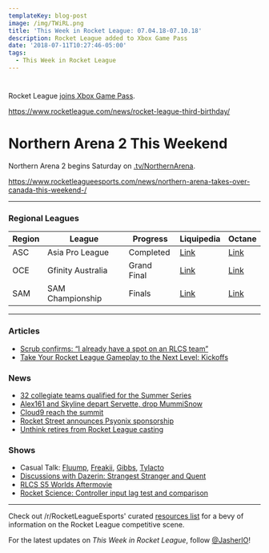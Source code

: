 ```yaml
---
templateKey: blog-post
image: /img/TWiRL.png
title: 'This Week in Rocket League: 07.04.18-07.10.18'
description: Rocket League added to Xbox Game Pass
date: '2018-07-11T10:27:46-05:00'
tags:
  - This Week in Rocket League
---
```

# 

Rocket League [joins Xbox Game Pass](https://twitter.com/RocketLeague/status/1016764421887033344).

https://www.rocketleague.com/news/rocket-league-third-birthday/

# Northern Arena 2 This Weekend

Northern Arena 2 begins Saturday on [.tv/NorthernArena](https://twitch.tv/NorthernArena).

https://www.rocketleagueesports.com/news/northern-arena-takes-over-canada-this-weekend-/

---

### Regional Leagues

| Region | League            | Progress | Liquipedia                                                                                   | Octane                                                                    |
| ------ | ----------------- | -------- | -------------------------------------------------------------------------------------------- | ------------------------------------------------------------------------- |
| ASC    | Asia Pro League   | Completed   | [Link](https://liquipedia.net/rocketleague/1NE_eSports/Asia_Pro_League/Season_2) | [Link](https://octane.gg/event/asia-pro-league-season-two)                |
| OCE    | Gfinity Australia | Grand Final   | [Link](https://liquipedia.net/rocketleague/Gfinity/Australia/Elite_Series/Season_1)          | [Link](https://octane.gg/event/gfinity-australia-elite-series-season-one) |
| SAM    | SAM Championship  | Finals   | [Link](https://liquipedia.net/rocketleague/SAM_Championship/Season_1/League_Play)            | [Link](https://octane.gg/event/sam-championship-season-one)               |

---

### Articles

* [Scrub confirms: “I already have a spot on an RLCS team”](https://rocketeers.gg/interview-scrub-killa-rocket-league-player-rlcs-team-season-6/)
* [Take Your Rocket League Gameplay to the Next Level: Kickoffs](http://team-dignitas.net/articles/blogs/rocket-league/12642/take-your-rocket-league-gameplay-to-the-next-level-kickoffs)

### News

* [32 collegiate teams qualified for the Summer Series](https://smash.gg/tournament/cca-summer-series-2018/events/qualifier-2/brackets/267973)
* [Alex161 and Skyline depart Servette, drop MummiSnow](https://twitter.com/xAlex161/status/1017032138535985152)
* [Cloud9 reach the summit](https://www.reddit.com/r/RocketLeagueEsports/comments/8x3tyk/rival_esports_the_climb_day_4_the_apex/)
* [Rocket Street announces Psyonix sponsorship](https://twitter.com/RocketStreet/status/1015722718107521027)
* [Unthink retires from Rocket League casting](https://twitter.com/UnthinkTV/status/1015369903413526528)

### Shows

* Casual Talk: [Fluump](https://www.youtube.com/watch?v=8NNSpqLsU9k), [Freakii](https://youtu.be/M8lVDxN2M5Y), [Gibbs](https://www.youtube.com/watch?v=-PTORpIt8j4), [Tylacto](https://www.youtube.com/watch?v=rsO1NRPXCqM)
* [Discussions with Dazerin: Strangest Stranger and Quent](https://www.youtube.com/watch?v=3wa1nUYr1NQ)
* [RLCS S5 Worlds Aftermovie](https://www.youtube.com/watch?v=6sPv-NdQKOQ)
* [Rocket Science: Controller input lag test and comparison](https://www.youtube.com/watch?v=Cv-OOn7iYio)

---

Check out /r/RocketLeagueEsports' curated [resources list](https://www.reddit.com/r/RocketLeagueEsports/wiki/links) for a bevy of information on the Rocket League competitive scene.

For the latest updates on _This Week in Rocket League_, follow [@JasherIO](https://twitter.com/JasherIO)!
